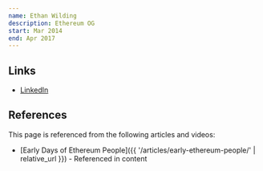 ```yaml
---
name: Ethan Wilding
description: Ethereum OG
start: Mar 2014
end: Apr 2017
---
```


## Links
- [LinkedIn](https://www.linkedin.com/in/ethanwilding/)

## References

This page is referenced from the following articles and videos:

- [Early Days of Ethereum People]({{ '/articles/early-ethereum-people/' | relative_url }}) - Referenced in content